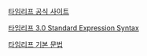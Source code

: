 [타임리프 공식 사이트](https://www.thymeleaf.org/)

[타임리프 3.0 Standard Expression Syntax](https://www.thymeleaf.org/doc/tutorials/3.0/usingthymeleaf.html#standard-expression-syntax)

[타임리프 기본 문법](https://eblo.tistory.com/55)
